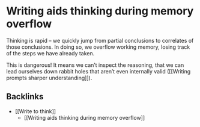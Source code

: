 # Writing aids thinking during memory overflow
Thinking is rapid – we quickly jump from partial conclusions to correlates of those conclusions. In doing so, we overflow working memory, losing track of the steps we have already taken. 

This is dangerous! It means we can’t inspect the reasoning, that we can lead ourselves down rabbit holes that aren’t even internally valid ([[Writing prompts sharper understanding]]).

## Backlinks
* [[Write to think]]
	* [[Writing aids thinking during memory overflow]]

<!-- {BearID:9B98B752-7F56-4858-8630-093329A66D0A-469-000007464334E222} -->
